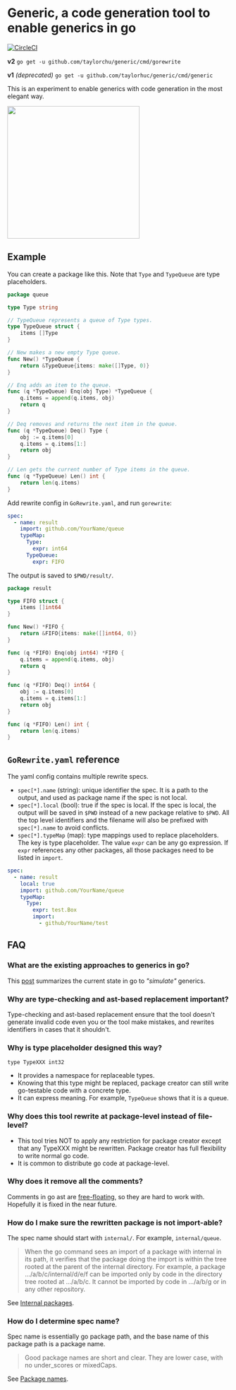 # Generic, a code generation tool to enable generics in go

[![CircleCI](https://circleci.com/gh/taylorchu/generic.svg?style=svg)](https://circleci.com/gh/taylorchu/generic)

__v2__ `go get -u github.com/taylorchu/generic/cmd/gorewrite`

__v1__ _(deprecated)_ `go get -u github.com/taylorhuc/generic/cmd/generic`

This is an experiment to enable generics with code generation in the most elegant way.

<img src="http://i.imgur.com/X07XInF.png" width="300">

## Example

You can create a package like this. Note that `Type` and `TypeQueue` are type placeholders.

```go
package queue

type Type string

// TypeQueue represents a queue of Type types.
type TypeQueue struct {
	items []Type
}

// New makes a new empty Type queue.
func New() *TypeQueue {
	return &TypeQueue{items: make([]Type, 0)}
}

// Enq adds an item to the queue.
func (q *TypeQueue) Enq(obj Type) *TypeQueue {
	q.items = append(q.items, obj)
	return q
}

// Deq removes and returns the next item in the queue.
func (q *TypeQueue) Deq() Type {
	obj := q.items[0]
	q.items = q.items[1:]
	return obj
}

// Len gets the current number of Type items in the queue.
func (q *TypeQueue) Len() int {
	return len(q.items)
}
```

Add rewrite config in `GoRewrite.yaml`, and run `gorewrite`:

```yaml
spec:
  - name: result
    import: github.com/YourName/queue
    typeMap:
      Type:
        expr: int64
      TypeQueue:
        expr: FIFO
```

The output is saved to `$PWD/result/`.

```go
package result

type FIFO struct {
	items []int64
}

func New() *FIFO {
	return &FIFO{items: make([]int64, 0)}
}

func (q *FIFO) Enq(obj int64) *FIFO {
	q.items = append(q.items, obj)
	return q
}

func (q *FIFO) Deq() int64 {
	obj := q.items[0]
	q.items = q.items[1:]
	return obj
}

func (q *FIFO) Len() int {
	return len(q.items)
}
```

## `GoRewrite.yaml` reference

The yaml config contains multiple rewrite specs.

- `spec[*].name` (string): unique identifier the spec. It is a path to the output, and used as package name if the spec is not local.
- `spec[*].local` (bool): true if the spec is local. If the spec is local, the output will be saved in `$PWD` instead of a new package relative to `$PWD`.
  All the top level identifiers and the filename will also be prefixed with `spec[*].name` to avoid conflicts.
- `spec[*].typeMap` (map): type mappings used to replace placeholders. The key is type placeholder. The value `expr` can be any go expression.
  If `expr` references any other packages, all those packages need to be listed in `import`.

```yaml
spec:
  - name: result
    local: true
    import: github.com/YourName/queue
    typeMap:
      Type:
        expr: test.Box
        import:
          - github/YourName/test
```

## FAQ

### What are the existing approaches to generics in go?

This [post](https://appliedgo.net/generics/) summarizes the current state in go to _"simulate"_ generics. 

### Why are type-checking and ast-based replacement important?

Type-checking and ast-based replacement ensure that the tool doesn't generate invalid code even you or the tool make mistakes, and rewrites identifiers in cases that it shouldn't.

### Why is type placeholder designed this way?

`type TypeXXX int32`

 - It provides a namespace for replaceable types.
 - Knowing that this type might be replaced, package creator can still write go-testable code with a concrete type.
 - It can express meaning. For example, `TypeQueue` shows that it is a queue.

### Why does this tool rewrite at package-level instead of file-level?

 - This tool tries NOT to apply any restriction for package creator except that any TypeXXX might be rewritten. Package creator has full flexibility to write normal go code.
 - It is common to distribute go code at package-level.

### Why does it remove all the comments?

Comments in go ast are [free-floating](https://github.com/golang/go/issues/20744), so they are hard to work with. Hopefully it is fixed in the near future.

### How do I make sure the rewritten package is not import-able?

The spec name should start with `internal/`. For example, `internal/queue`.

> When the go command sees an import of a package with internal in its path, it verifies that the package doing the import is within the tree rooted at the parent of the internal directory. For example, a package .../a/b/c/internal/d/e/f can be imported only by code in the directory tree rooted at .../a/b/c. It cannot be imported by code in .../a/b/g or in any other repository.

See [Internal packages](https://golang.org/doc/go1.4#internalpackages).

### How do I determine spec name?

Spec name is essentially go package path, and the base name of this package path is a package name.

> Good package names are short and clear. They are lower case, with no under_scores or mixedCaps.

See [Package names](https://blog.golang.org/package-names).
